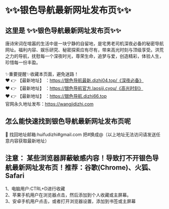 # :sparkles::sparkles:银色导航最新网址发布页:sparkles::sparkles:
## 这里是 :sparkles::sparkles:银色导航最新网址发布页:sparkles::sparkles:<br>
唐诗宋词在喧嚣的生活中是一块宁静的自留地，是宅男老司机深夜必备的秘密导航网址。福利内容、娱乐研究、秘密探索应有尽有，带来高光时刻与顶级享受。洪荒之力的导航，抚慰每一个深夜时光，尊荣生命，追梦与爱，创造精彩，体验人生，珍惜每一份丰盈。<br><br>
✨重要提醒✨收藏本页面，避免迷路！<br>
❤️ 👉 【最新地址】 ：https://银色导航最新.dizhi04.top/《深夜必备》<br>
❤️ 👉 【最新地址】 ：https://银色导航官方.laosiji.cyou/《高光时刻》<br>
❤️ 👉 【最新地址】 ：https://银色导航.dizhi66.top<br>
官网永久地址发布：https://wangjidizhi.com<br>
## 怎么能快速找到**银色导航最新网址发布页**呢<br>
📧 找回地址邮箱:huifudizhi#gmail.com 把#换成@（以上地址无法访问请发送任意内容获取最新地址）<br>
## 注意： 某些浏览器屏蔽敏感内容！导致打不开银色导航最新网址发布页！推荐：谷歌(Chrome)、火狐、Safari<br>
1、电脑用户:CTRL+D进行收藏<br>
2、苹果手机用户在浏览器点击，然后添加到个人收藏或主屏幕。<br>
3、安卓手机用户点击，或者打开浏览器设置，添加到书签或主屏幕
